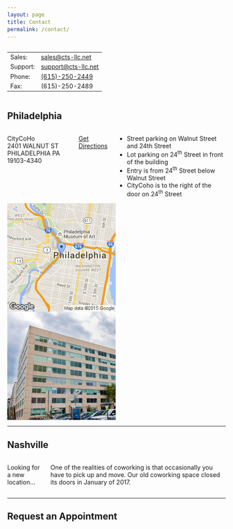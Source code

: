 ```yaml
---
layout: page
title: Contact
permalink: /contact/
---
```


<div class="row">
  <div class="twelve columns">
    <table class="u-full-width">
      <tr>
        <td>Sales:</td>
        <td><a href="mailto:sales@cts-llc.net">sales@cts-llc.net</a></td>
      </tr>
      <tr>
        <td>Support:</td>
        <td><a href="mailto:support@cts-llc.net">support@cts-llc.net</a></td>
      </tr>
      <tr>
        <td>Phone:</td>
        <td><a href="tel:6152502449">(615)-250-2449</a></td>
      </tr>
      <tr><td>Fax:</td><td>(615)-250-2489</td></tr>
    </table>
  </div>
</div>

Philadelphia
------------

<div class="row">
  <div class="four columns">
    <p>CityCoHo<br>2401 WALNUT ST<br>PHILADELPHIA PA 19103-4340</p>
    <p><a href="https://maps.google.com?daddr=2401+WALNUT+ST+PHILADELPHIA+PA+19103" target="_blank">Get Directions</a></p>
    <ul class="smaller-font">
      <li>Street parking on Walnut Street and 24th Street</li>
      <li>Lot parking on 24<sup>th</sup> Street in front of the building</li>
      <li>Entry is from 24<sup>th</sup> Street below Walnut Street</li>
      <li>CityCoho is to the right of the door on 24<sup>th</sup> Street</li>
    </ul>
  </div>
  <div class="four columns">
    <img alt="Philadelphia Map" class="framed u-max-full-width" src="/images/philadelphia.png">
  </div>
  <div class="four columns">
    <img alt="Photo of 2401 Walnut Street" class="framed u-max-full-width" src="/images/citycoho.png">
  </div>
</div>

<hr>

Nashville
---------

<div class="row">
  <div class="four columns">
    <p>Looking for a new location...</p>
    <p>
      One of the realities of coworking is that occasionally you have to pick up
      and move. Our old coworking space closed its doors in January of 2017.
    </p>
  </div>
</div>

<hr>

Request an Appointment
---------

<div class="row">
  <div class="twelve columns">
    <!-- Calendly inline widget begin -->
    <div class="calendly-inline-widget" data-url="https://calendly.com/johncchapin" style="min-width:295px;height:580px;"></div>
    <script type="text/javascript" src="https://calendly.com/assets/external/widget.js"></script>
    <!-- Calendly inline widget end -->
  </div>
</div>
